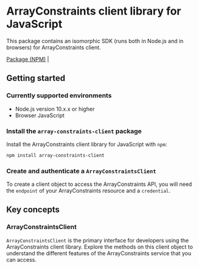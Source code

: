 # ArrayConstraints client library for JavaScript

This package contains an isomorphic SDK (runs both in Node.js and in browsers) for ArrayConstraints client.



[Package (NPM)](https://www.npmjs.com/package/array-constraints-client) |

## Getting started

### Currently supported environments

- Node.js version 10.x.x or higher
- Browser JavaScript


### Install the `array-constraints-client` package

Install the ArrayConstraints client library for JavaScript with `npm`:

```bash
npm install array-constraints-client
```

### Create and authenticate a `ArrayConstraintsClient`

To create a client object to access the ArrayConstraints API, you will need the `endpoint` of your ArrayConstraints resource and a `credential`.
## Key concepts

### ArrayConstraintsClient

`ArrayConstraintsClient` is the primary interface for developers using the ArrayConstraints client library. Explore the methods on this client object to understand the different features of the ArrayConstraints service that you can access.

